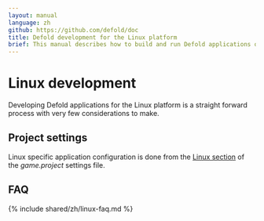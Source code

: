 ```yaml
---
layout: manual
language: zh
github: https://github.com/defold/doc
title: Defold development for the Linux platform
brief: This manual describes how to build and run Defold applications on Linux
---
```


# Linux development

Developing Defold applications for the Linux platform is a straight forward process with very few considerations to make.

## Project settings

Linux specific application configuration is done from the [Linux section](/zh/manuals/project-settings/#linux) of the *game.project* settings file.

## FAQ
{% include shared/zh/linux-faq.md %}
